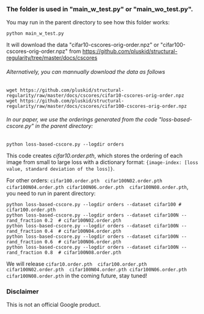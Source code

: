 ### The folder is used in "main_w_test.py" or "main_wo_test.py". 
You may run in the parent directory to see how this folder works:
```
python main_w_test.py
```
It will download the data "cifar10-cscores-orig-order.npz" or "cifar100-cscores-orig-order.npz" from
https://github.com/pluskid/structural-regularity/tree/master/docs/cscores 


###### Alternatively, you can mannually download the data as follows

```
wget https://github.com/pluskid/structural-regularity/raw/master/docs/cscores/cifar10-cscores-orig-order.npz
wget https://github.com/pluskid/structural-regularity/raw/master/docs/cscores/cifar100-cscores-orig-order.npz
```


###### In our paper, we use the orderings generated from the code "loss-based-cscore.py" in the parent directory:
```
python loss-based-cscore.py --logdir orders
```
This code creates *cifar10.order.pth*, which stores the ordering of each image from small to large loss with a dictionary format:  `{image-index: [loss value, standard deviation of the loss]}`.

For other orders: `cifar100.order.pth  cifar100N02.order.pth  cifar100N04.order.pth cifar100N06.order.pth  cifar100N08.order.pth`, you need to run in parent directory:  

```
python loss-based-cscore.py --logdir orders --dataset cifar100 # cifar100.order.pth
python loss-based-cscore.py --logdir orders --dataset cifar100N --rand_fraction 0.2  # cifar100N02.order.pth
python loss-based-cscore.py --logdir orders --dataset cifar100N --rand_fraction 0.4  # cifar100N04.order.pth
python loss-based-cscore.py --logdir orders --dataset cifar100N --rand_fraction 0.6  # cifar100N06.order.pth
python loss-based-cscore.py --logdir orders --dataset cifar100N --rand_fraction 0.8  # cifar100N08.order.pth
```
We will release `cifar10.order.pth  cifar100.order.pth  cifar100N02.order.pth  cifar100N04.order.pth cifar100N06.order.pth  cifar100N08.order.pth` in the coming future, stay tuned! 



### Disclaimer
This is not an official Google product.